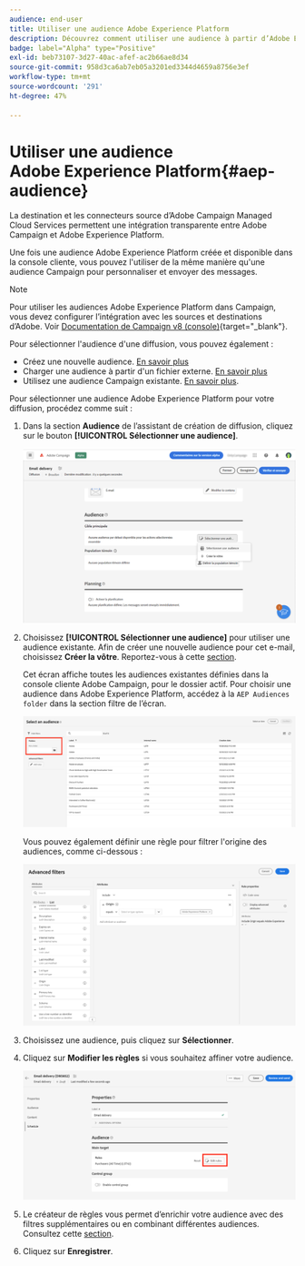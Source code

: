 ```yaml
---
audience: end-user
title: Utiliser une audience Adobe Experience Platform
description: Découvrez comment utiliser une audience à partir d’Adobe Experience Platform.
badge: label="Alpha" type="Positive"
exl-id: beb73107-3d27-40ac-afef-ac2b66ae8d34
source-git-commit: 958d3ca6ab7eb05a3201ed3344d4659a8756e3ef
workflow-type: tm+mt
source-wordcount: '291'
ht-degree: 47%

---
```


# Utiliser une audience Adobe Experience Platform{#aep-audience}

La destination et les connecteurs source d’Adobe Campaign Managed Cloud Services permettent une intégration transparente entre Adobe Campaign et Adobe Experience Platform.

Une fois une audience Adobe Experience Platform créée et disponible dans la console cliente, vous pouvez l&#39;utiliser de la même manière qu&#39;une audience Campaign pour personnaliser et envoyer des messages.

>[!NOTE]
>
>Pour utiliser les audiences Adobe Experience Platform dans Campaign, vous devez configurer l’intégration avec les sources et destinations d’Adobe. Voir [Documentation de Campaign v8 (console)](https://experienceleague.adobe.com/docs/campaign/campaign-v8/connect/ac-aep.html?lang=fr){target="_blank"}.


Pour sélectionner l&#39;audience d&#39;une diffusion, vous pouvez également :

* Créez une nouvelle audience. [En savoir plus](segment-builder.md)
* Charger une audience à partir d&#39;un fichier externe. [En savoir plus](file-audience.md)
* Utilisez une audience Campaign existante. [En savoir plus](add-audience.md).

Pour sélectionner une audience Adobe Experience Platform pour votre diffusion, procédez comme suit :

1. Dans la section **Audience** de l’assistant de création de diffusion, cliquez sur le bouton **[!UICONTROL Sélectionner une audience]**.

   ![](assets/create-audience.png)

1. Choisissez **[!UICONTROL Sélectionner une audience]** pour utiliser une audience existante. Afin de créer une nouvelle audience pour cet e-mail, choisissez **Créer la vôtre**. Reportez-vous à cette [section](segment-builder.md).

   Cet écran affiche toutes les audiences existantes définies dans la console cliente Adobe Campaign, pour le dossier actif. Pour choisir une audience dans Adobe Experience Platform, accédez à la `AEP Audiences folder` dans la section filtre de l’écran.

   ![](assets/select-audience-folder.png)

   Vous pouvez également définir une règle pour filtrer l&#39;origine des audiences, comme ci-dessous :

   ![](assets/filter-on-aep-audience.png)

1. Choisissez une audience, puis cliquez sur **Sélectionner**.

1. Cliquez sur **Modifier les règles** si vous souhaitez affiner votre audience.

   ![](assets/refine-audience.png)

1. Le créateur de règles vous permet d’enrichir votre audience avec des filtres supplémentaires ou en combinant différentes audiences. Consultez cette [section](segment-builder.md).

1. Cliquez sur **Enregistrer**.


